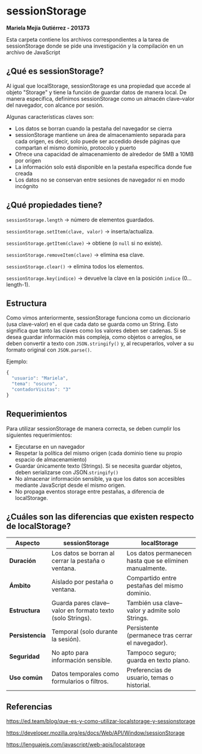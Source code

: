 # sessionStorage 
<strong> Mariela Mejía Gutiérrez - 201373 </strong>

Esta carpeta contiene los archivos correspondientes a la tarea de sessionStorage donde se pide una investigación y la compilación en un archivo de JavaScript

## ¿Qué es sessionStorage? 
Al igual que localStorage, sessionStorage es una propiedad que accede al objeto "Storage" y tiene la función de guardar datos de manera local. De manera específica, definimos sessionStorage como un almacén clave–valor del navegador, con alcance por sesión.

Algunas características claves son: 
- Los datos se borran cuando la pestaña del navegador se cierra
- sessionStorage mantiene un área de almacenamiento separada para cada origen, es decir, solo puede ser accedido desde páginas que compartan el mismo dominio, protocolo y puerto
- Ofrece una capacidad de almacenamiento de alrededor de 5MB a 10MB por origen
- La información solo está disponible en la pestaña específica donde fue creada
- Los datos no se conservan entre sesiones de navegador ni en modo incógnito

## ¿Qué propiedades tiene? 
`sessionStorage.length` → número de elementos guardados.

`sessionStorage.setItem(clave, valor)` → inserta/actualiza.

`sessionStorage.getItem(clave)` → obtiene (o `null` si no existe).

`sessionStorage.removeItem(clave)` → elimina esa clave.

`sessionStorage.clear()` → elimina todos los elementos.

`sessionStorage.key(indice)` → devuelve la clave en la posición `indice` (0…length-1).

## Estructura
Como vimos anteriormente, sessionStorage funciona como un diccionario (usa clave-valor) en el que cada dato se guarda como un String. Esto significa que tanto las claves como los valores deben ser cadenas. Si se desea guardar información más compleja, como objetos o arreglos, se deben convertir a texto con `JSON.stringify()` y, al recuperarlos, volver a su formato original con `JSON.parse()`.

Ejemplo:
```js
{
  "usuario": "Mariela",
  "tema": "oscuro",
  "contadorVisitas": "3"
}
```

## Requerimientos
Para utilizar sessionStorage de manera correcta, se deben cumplir los siguientes requerimientos: 
- Ejecutarse en un navegador 
- Respetar la política del mismo origen (cada dominio tiene su propio espacio de almacenamiento)
- Guardar únicamente texto (Strings). Si se necesita guardar objetos, deben serializarse con JSON.`stringify()`
- No almacenar información sensible, ya que los datos son accesibles mediante JavaScript desde el mismo origen.
- No propaga eventos storage entre pestañas, a diferencia de localStorage.

## ¿Cuáles son las diferencias que existen respecto de localStorage? 
<table>
  <thead>
    <tr>
      <th>Aspecto</th>
      <th>sessionStorage</th>
      <th>localStorage</th>
    </tr>
  </thead>
  <tbody>
    <tr>
      <td><b>Duración</b></td>
      <td>Los datos se borran al cerrar la pestaña o ventana.</td>
      <td>Los datos permanecen hasta que se eliminen manualmente.</td>
    </tr>
    <tr>
      <td><b>Ámbito</b></td>
      <td>Aislado por pestaña o ventana.</td>
      <td>Compartido entre pestañas del mismo dominio.</td>
    </tr>
    <tr>
      <td><b>Estructura</b></td>
      <td>Guarda pares clave–valor en formato texto (solo Strings).</td>
      <td>También usa clave–valor y admite solo Strings.</td>
    </tr>
    <tr>
      <td><b>Persistencia</b></td>
      <td>Temporal (solo durante la sesión).</td>
      <td>Persistente (permanece tras cerrar el navegador).</td>
    </tr>
    <tr>
      <td><b>Seguridad</b></td>
      <td>No apto para información sensible.</td>
      <td>Tampoco seguro; guarda en texto plano.</td>
    </tr>
    <tr>
      <td><b>Uso común</b></td>
      <td>Datos temporales como formularios o filtros.</td>
      <td>Preferencias de usuario, temas o historial.</td>
    </tr>
  </tbody>
</table>


## Referencias 
https://ed.team/blog/que-es-y-como-utilizar-localstorage-y-sessionstorage

https://developer.mozilla.org/es/docs/Web/API/Window/sessionStorage

https://lenguajejs.com/javascript/web-apis/localstorage 

